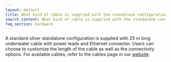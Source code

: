 ```yaml
---
layout: default
title: What kind of cable is supplied with the standalone configuration?
search_content: What kind of cable is supplied with the standalone configuration?
faq_section: hardware
---
```


A standard silver standalone configuration is supplied with 25 m long underwater cable with power leads and Ethernet connector. Users can choose to customize the length of the cable as well as the connectivity options. For available cables, refer to the cables page in our [website](https://subnero.com/products/cables.html).
